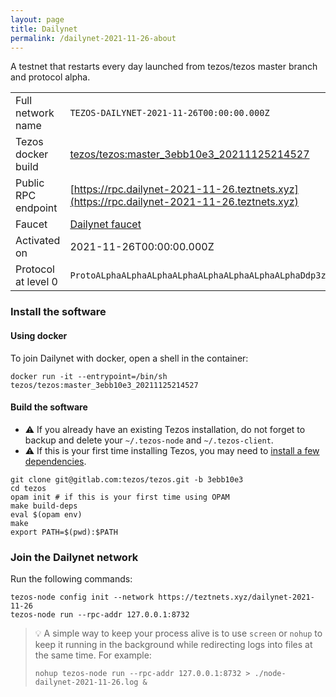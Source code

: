 ```yaml
---
layout: page
title: Dailynet
permalink: /dailynet-2021-11-26-about
---
```


A testnet that restarts every day launched from tezos/tezos master branch and protocol alpha.

| | |
|-------|---------------------|
| Full network name | `TEZOS-DAILYNET-2021-11-26T00:00:00.000Z` |
| Tezos docker build | [tezos/tezos:master_3ebb10e3_20211125214527](https://hub.docker.com/r/tezos/tezos/tags?page=1&ordering=last_updated&name=master_3ebb10e3_20211125214527) |
| Public RPC endpoint | [https://rpc.dailynet-2021-11-26.teztnets.xyz](https://rpc.dailynet-2021-11-26.teztnets.xyz) |
| Faucet | [Dailynet faucet](https://teztnets.xyz/dailynet-2021-11-26-faucet) |
| Activated on | 2021-11-26T00:00:00.000Z |
| Protocol at level 0 |  `ProtoALphaALphaALphaALphaALphaALphaALphaALphaDdp3zK` |




### Install the software

#### Using docker

To join Dailynet with docker, open a shell in the container:

```
docker run -it --entrypoint=/bin/sh tezos/tezos:master_3ebb10e3_20211125214527
```

#### Build the software


- ⚠️  If you already have an existing Tezos installation, do not forget to backup and delete your `~/.tezos-node` and `~/.tezos-client`.
- ⚠️  If this is your first time installing Tezos, you may need to [install a few dependencies](https://tezos.gitlab.io/introduction/howtoget.html#setting-up-the-development-environment-from-scratch).

```
git clone git@gitlab.com:tezos/tezos.git -b 3ebb10e3
cd tezos
opam init # if this is your first time using OPAM
make build-deps
eval $(opam env)
make
export PATH=$(pwd):$PATH
```

### Join the Dailynet network

Run the following commands:

```
tezos-node config init --network https://teztnets.xyz/dailynet-2021-11-26
tezos-node run --rpc-addr 127.0.0.1:8732
```

> 💡 A simple way to keep your process alive is to use `screen` or `nohup` to keep it running in the background while redirecting logs into files at the same time. For example:
>
> ```bash=13
> nohup tezos-node run --rpc-addr 127.0.0.1:8732 > ./node-dailynet-2021-11-26.log &
> ```


